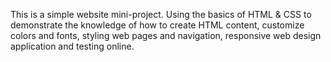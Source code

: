 This is a simple website mini-project.
Using the basics of HTML & CSS to demonstrate the knowledge of how to create HTML content, customize colors and fonts, styling web pages and navigation, responsive web design application and testing online.  
